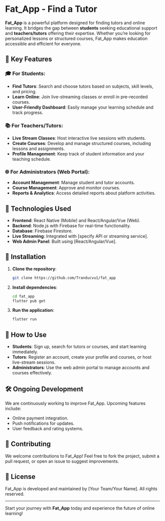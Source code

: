 
# Fat_App - Find a Tutor

**Fat_App** is a powerful platform designed for finding tutors and online learning. It bridges the gap between **students** seeking educational support and **teachers/tutors** offering their expertise. Whether you’re looking for personalized lessons or structured courses, Fat_App makes education accessible and efficient for everyone.

## 🌟 **Key Features**

### 🎓 For Students:
- **Find Tutors**: Search and choose tutors based on subjects, skill levels, and pricing.
- **Learn Online**: Join live-streaming classes or enroll in pre-recorded courses.
- **User-Friendly Dashboard**: Easily manage your learning schedule and track progress.

### 📚 For Teachers/Tutors:
- **Live Stream Classes**: Host interactive live sessions with students.
- **Create Courses**: Develop and manage structured courses, including lessons and assignments.
- **Profile Management**: Keep track of student information and your teaching schedule.

### 🌐 For Administrators (Web Portal):
- **Account Management**: Manage student and tutor accounts.
- **Course Management**: Approve and monitor courses.
- **Reports & Analytics**: Access detailed reports about platform activities.

## 🚀 **Technologies Used**
- **Frontend**: React Native (Mobile) and React/Angular/Vue (Web).
- **Backend**: Node.js with Firebase for real-time functionality.
- **Database**: Firebase Firestore.
- **Live Streaming**: Integrated with [specify API or streaming service].
- **Web Admin Panel**: Built using [React/Angular/Vue].

## 🔧 **Installation**
1. **Clone the repository**:
   ```bash
   git clone https://github.com/Tranducvu1/fat_app
   ```
2. **Install dependencies**:
   ```bash
   cd fat_app
   flutter pub get
   ```
3. **Run the application**:
     ```bash
     flutter run
     ```


## 🌟 **How to Use**
- **Students**: Sign up, search for tutors or courses, and start learning immediately.
- **Tutors**: Register an account, create your profile and courses, or host live-stream sessions.
- **Administrators**: Use the web admin portal to manage accounts and courses effectively.

## 🛠 **Ongoing Development**
We are continuously working to improve Fat_App. Upcoming features include:
- Online payment integration.
- Push notifications for updates.
- User feedback and rating systems.

## 🤝 **Contributing**
We welcome contributions to Fat_App! Feel free to fork the project, submit a pull request, or open an issue to suggest improvements.

## 📜 **License**
Fat_App is developed and maintained by [Your Team/Your Name]. All rights reserved.

---

Start your journey with **Fat_App** today and experience the future of online learning!
